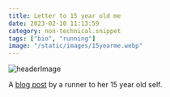 ```yaml
---
title: Letter to 15 year old me
date: 2023-02-10 11:13:59
category: non-technical.snippet
tags: ["bio", "running"]
image: "/static/images/15yearme.webp"
---
```


![headerImage](/static/images/15yearme.webp)

A [blog post](https://ashruns100s.com/2015/05/29/to-the-15-year-old-me/) by a runner to her 15 year
old self.
